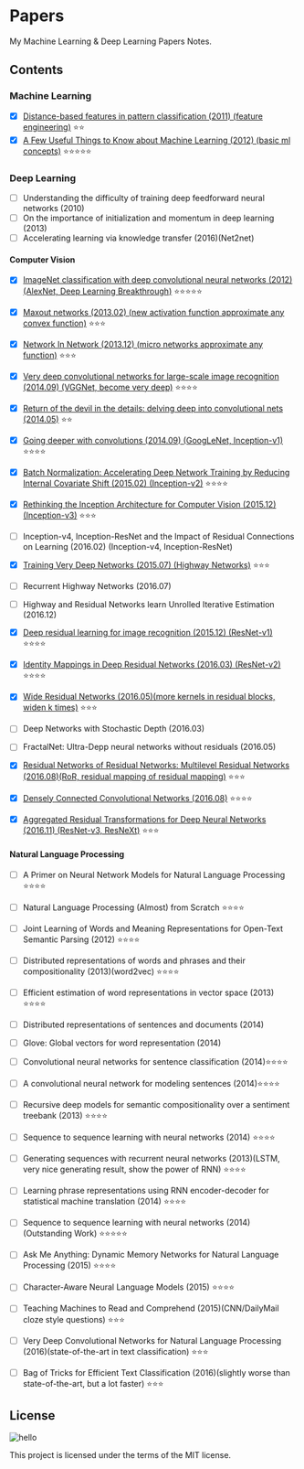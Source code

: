 # Papers
My Machine Learning & Deep Learning Papers Notes.

## Contents
### Machine Learning
- [x] [Distance-based features in pattern classification (2011) (feature engineering)](https://github.com/SunnyMarkLiu/Papers/blob/master/Machine%20Learning/Distance-based%20features%20in%20pattern%20classification.pdf) :star::star:
- [x] [A Few Useful Things to Know about Machine Learning (2012) (basic ml concepts)](https://github.com/SunnyMarkLiu/Papers/blob/master/Machine%20Learning/A%20Few%20Useful%20Things%20to%20Know%20about%20Machine%20Learning.pdf) :star::star::star::star::star:

### Deep Learning
- [ ] Understanding the difficulty of training deep feedforward neural networks (2010)
- [ ] On the importance of initialization and momentum in deep learning (2013)
- [ ] Accelerating learning via knowledge transfer (2016)(Net2net)

#### Computer Vision
- [x] [ImageNet classification with deep convolutional neural networks (2012) (AlexNet, Deep Learning Breakthrough)](https://github.com/SunnyMarkLiu/Papers/blob/master/Computer%20Vision/ImageNet%20classification%20with%20deep%20convolutional%20neural%20networks.pdf) :star::star::star::star::star:
- [x] [Maxout networks (2013.02) (new activation function approximate any convex function)](https://github.com/SunnyMarkLiu/Papers/blob/master/Computer%20Vision/Maxout%20Networks.pdf) :star::star::star:
- [x] [Network In Network (2013.12) (micro networks approximate any function)](https://github.com/SunnyMarkLiu/Papers/blob/master/Computer%20Vision/Network%20In%20Network.pdf) :star::star::star:
- [x] [Very deep convolutional networks for large-scale image recognition (2014.09) (VGGNet, become very deep)](https://github.com/SunnyMarkLiu/Papers/blob/master/Computer%20Vision/Very%20deep%20convolutional%20networks%20for%20large-scale%20image%20recognition.pdf) :star::star::star::star:
- [x] [Return of the devil in the details: delving deep into convolutional nets (2014.05)](https://github.com/SunnyMarkLiu/Papers/blob/master/Computer%20Vision/Return%20of%20the%20Devil%20in%20the%20Details:%20Delving%20Deep%20into%20Convolutional%20Nets.pdf) :star::star:
- [x] [Going deeper with convolutions (2014.09) (GoogLeNet, Inception-v1)](https://github.com/SunnyMarkLiu/Papers/blob/master/Computer%20Vision/Going%20deeper%20with%20convolutions.pdf) :star::star::star::star:
- [x] [Batch Normalization: Accelerating Deep Network Training by Reducing Internal Covariate Shift (2015.02) (Inception-v2)](https://github.com/SunnyMarkLiu/Papers/blob/master/Computer%20Vision/Batch%20Normalization:%20Accelerating%20Deep%20Network%20Training%20by%20Reducing%20Internal%20Covariate%20Shift.pdf) :star::star::star::star:
- [x] [Rethinking the Inception Architecture for Computer Vision (2015.12) (Inception-v3)](https://github.com/SunnyMarkLiu/Papers/blob/master/Computer%20Vision/Rethinking%20the%20Inception%20Architecture%20for%20Computer%20Vision.pdf) :star::star::star:
- [ ] Inception-v4, Inception-ResNet and the Impact of Residual Connections on Learning (2016.02) (Inception-v4, Inception-ResNet)
- [x] [Training Very Deep Networks (2015.07) (Highway Networks)](https://github.com/SunnyMarkLiu/Papers/blob/master/Computer%20Vision/Training%20Very%20Deep%20Networks.pdf) :star::star::star:
- [ ] Recurrent Highway Networks (2016.07)
- [ ] Highway and Residual Networks learn Unrolled Iterative Estimation (2016.12)
- [x] [Deep residual learning for image recognition (2015.12) (ResNet-v1)](https://github.com/SunnyMarkLiu/Papers/blob/master/Computer%20Vision/Deep%20Residual%20Learning%20for%20Image%20Recognition.pdf) :star::star::star::star:
- [x] [Identity Mappings in Deep Residual Networks (2016.03) (ResNet-v2)](https://github.com/SunnyMarkLiu/Papers/blob/master/Computer%20Vision/Identity%20Mappings%20in%20Deep%20Residual%20Networks.pdf) :star::star::star::star:
- [x] [Wide Residual Networks (2016.05)(more kernels in residual blocks, widen k times)](https://github.com/SunnyMarkLiu/Papers/blob/master/Computer%20Vision/Wide%20Residual%20Networks.pdf) :star::star::star:
- [ ] Deep Networks with Stochastic Depth (2016.03)
- [ ] FractalNet: Ultra-Depp neural networks without residuals (2016.05)
- [x] [Residual Networks of Residual Networks: Multilevel Residual Networks (2016.08)(RoR,  residual mapping of residual mapping)](https://github.com/SunnyMarkLiu/Papers/blob/master/Computer%20Vision/Residual%20Networks%20of%20Residual%20Networks%20Multilevel%20Residual%20Networks.pdf) :star::star::star:
- [x] [Densely Connected Convolutional Networks (2016.08)](https://github.com/SunnyMarkLiu/Papers/blob/master/Computer%20Vision/Densely%20Connected%20Convolutional%20Networks.pdf) :star::star::star::star:
- [x] [Aggregated Residual Transformations for Deep Neural Networks (2016.11) (ResNet-v3, ResNeXt)](https://github.com/SunnyMarkLiu/Papers/blob/master/Computer%20Vision/Aggregated%20Residual%20Transformations%20for%20Deep%20Neural%20Networks.pdf) :star::star::star:


#### Natural Language Processing
- [ ] A Primer on Neural Network Models for Natural Language Processing :star::star::star::star:
- [ ] Natural Language Processing (Almost) from Scratch :star::star::star::star:
- [ ] Joint Learning of Words and Meaning Representations for Open-Text Semantic Parsing (2012) :star::star::star::star:
- [ ] Distributed representations of words and phrases and their compositionality (2013)(word2vec) :star::star::star::star:
- [ ] Efficient estimation of word representations in vector space (2013) :star::star::star::star:
- [ ] Distributed representations of sentences and documents (2014)
- [ ] Glove: Global vectors for word representation (2014)
- [ ] Convolutional neural networks for sentence classification (2014):star::star::star::star:
- [ ] A convolutional neural network for modeling sentences (2014):star::star::star::star:
- [ ] Recursive deep models for semantic compositionality over a sentiment treebank (2013) :star::star::star::star:
- [ ] Sequence to sequence learning with neural networks (2014) :star::star::star::star:
- [ ] Generating sequences with recurrent neural networks (2013)(LSTM, very nice generating result, show the power of RNN) :star::star::star::star:
- [ ] Learning phrase representations using RNN encoder-decoder for statistical machine translation (2014) :star::star::star::star:
- [ ] Sequence to sequence learning with neural networks (2014)(Outstanding Work) :star::star::star::star::star:
- [ ] Ask Me Anything: Dynamic Memory Networks for Natural Language Processing (2015) :star::star::star::star:
- [ ] Character-Aware Neural Language Models (2015) :star::star::star::star:
- [ ] Teaching Machines to Read and Comprehend (2015)(CNN/DailyMail cloze style questions) :star::star::star:
- [ ] Very Deep Convolutional Networks for Natural Language Processing (2016)(state-of-the-art in text classification) :star::star::star:
- [ ] Bag of Tricks for Efficient Text Classification (2016)(slightly worse than state-of-the-art, but a lot faster) :star::star::star:


## License
![hello](https://camo.githubusercontent.com/0be34709e630f7cbb96012fb1a48139bc5d45f07/68747470733a2f2f7777772e676f6f676c652e636f6d2f6c6f676f732f646f6f646c65732f323031362f74656163686572732d6461792d323031362d75732d363239363632363234343039313930342e322d687032782e676966)

This project is licensed under the terms of the MIT license.

